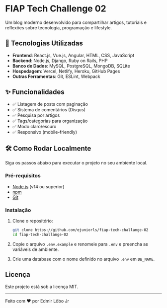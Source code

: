 # FIAP Tech Challenge 02

Um blog moderno desenvolvido para compartilhar artigos, tutoriais e reflexões sobre tecnologia, programação e lifestyle.

## 🚀 Tecnologias Utilizadas

- **Frontend**: React.js, Vue.js, Angular, HTML, CSS, JavaScript
- **Backend**: Node.js, Django, Ruby on Rails, PHP
- **Banco de Dados**: MySQL, PostgreSQL, MongoDB, SQLite
- **Hospedagem**: Vercel, Netlify, Heroku, GitHub Pages
- **Outras Ferramentas**: Git, ESLint, Webpack

## ✨ Funcionalidades

- ✅ Listagem de posts com paginação
- ✅ Sistema de comentários (Disqus)
- ✅ Pesquisa por artigos
- ✅ Tags/categorias para organização
- ✅ Modo claro/escuro
- ✅ Responsivo (mobile-friendly)

## 🛠️ Como Rodar Localmente

Siga os passos abaixo para executar o projeto no seu ambiente local.

### Pré-requisitos

- [Node.js](https://nodejs.org/) (v14 ou superior)
- [npm](https://www.npmjs.com/)
- [Git](https://git-scm.com/)

### Instalação

1. Clone o repositório:
   ```bash
   git clone https://github.com/ejuniorls/fiap-tech-challange-02
   cd fiap-tech-challange-02
   ```
2. Copie o arquivo `.env.example` e renomeie para `.env` e preencha as variáveis de ambiente.

3. Crie uma database com o nome definido no arquivo `.env` em `DB_NAME`.

## Licença

Este projeto está sob a licença MIT.

---

Feito com ❤️ por Edmir Lôbo Jr
